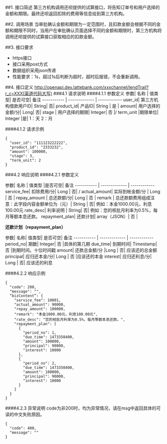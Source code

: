 ##1. 接口简述
第三方机构调用还呗提供的试算接口，将告知订单号和用户选择的金额和期限。最终还呗返回扣除的费用等信息给到第三方机构。

##2. 调用场景
当审批确认金额和期限为一定范围时，且扣款金额会根据不同的金额和期限不同时，当用户在审批确认页面选择不同的金额和期限时，第三方机构将调用还呗提供的试算接口获取相应的扣款金额。




##3. 接口要求
* https接口
* 接口采用post方式
* 数据组织采用json传递
* 性能要求：1s，超过1s后判断为超时，超时后报错，不会重新调用。


##4. 接口定义
http://openapi.dev.lattebank.com/xxxchannel/lendTrail?r_c=XXX(渠道代码大写)
###4.1 请求说明
####4.1.1 参数定义
参数|  名称 | 值类型| 是否可空|  备注
----------- | ------------- | ------------
user_id| 第三方机构借款用户ID|  String|  否|
product_id|  产品ID|  String | 是 |
amount|  用户选择的金额/分| Long|  否| 
stage | 用户选择的期限| Integer| 否 |/
term_unit |期限单位|  Integer |是| 1：天 2：月

####4.1.2 请求示例
```
{
  "user_id": "111123222222",
  "product_id": "2333232",
  "amount": 100000,
  "stage": 3,
  "term_unit": 2
}
```
###4.2 响应说明
####4.2.1 参数定义

参数|  名称 | 值类型 |是否可空|  备注
----------- | ------------- | ------------
service_fee| 扣除费用/分|  Long | 否| /
actual_amount| 实际到帐金额/分 | Long | 否 |
repay_amount | 总还款额/分|  Long | 否 |
remark | 总还款额费用组成注意：此字段内容金额单位为（元）|  String | 否| 例如：本金1000.00元，利息100.00元
rate_desc| 利率说明 | String|  否| 例如：您的核批月利率为0.5%，每月等额本息还款。
repayment_plan|  还款计划|  array（JSON）| 否 |


**还款计划（repayment_plan）**

参数|  名称|  值类型| 是否可空|  备注
----------- | ------------- | ------------
period_no| 期数|  Integer| 否 |具体的第几期
due_time|  到期时间|  Timestamp| 否 |到期时间。十位时间戳
amount|  还款总金额/分 |Long | 否| 应该还的总金额
principal| 应归还本金/分| Long | 否 |应该还的本金
interest|  应归还利息/分| Long | 否| 应该还的利息

####4.2.2 响应示例
```
{
  "code": 200,
  "message": "",
  “bizContent”: {
    "service_fee": 10001,
    "actual_amount": 90000,
    "repay_amount": 100000,
    "remark": "本金1000.00元，利息100.00元",
    "rate_desc": "您的核批月利率为0.5%，每月等额本息还款。",
    "repayment_plan": [
      {
        "period_no": 1,
        "due_time": 1473350400,
        "amount": 100000,
        "principal": 90000,
        "interest": 10000
      },
      {
        "period_no": 2,
        "due_time": 1473350400,
        "amount": 100000,
        "principal": 90000,
        "interest": 10000
      }
    ]
  }
}
```
####4.2.3 异常说明
code为非200时，均为异常情况，请在msg中返回具体的可读的中文失败原因。
```
{
  "code": 400,
  "message": ""
}
```


